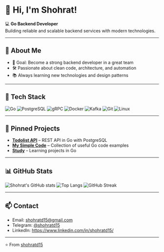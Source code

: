 # 👋 Hi, I'm Shohrat!

💻 **Go Backend Developer**  
Building reliable and scalable backend services with modern technologies.

---

## 🚀 About Me
- 🎯 Goal: Become a strong backend developer in a great team
- 🛠 Passionate about clean code, architecture, and automation
- 📚 Always learning new technologies and design patterns

---

## 🧰 Tech Stack
![Go](https://img.shields.io/badge/Go-00ADD8?style=for-the-badge&logo=go&logoColor=white)
![PostgreSQL](https://img.shields.io/badge/PostgreSQL-316192?style=for-the-badge&logo=postgresql&logoColor=white)
![gRPC](https://img.shields.io/badge/gRPC-4285F4?style=for-the-badge&logo=google&logoColor=white)
![Docker](https://img.shields.io/badge/Docker-2496ED?style=for-the-badge&logo=docker&logoColor=white)
![Kafka](https://img.shields.io/badge/Kafka-231F20?style=for-the-badge&logo=apache-kafka&logoColor=white)
![Git](https://img.shields.io/badge/Git-F05032?style=for-the-badge&logo=git&logoColor=white)
![Linux](https://img.shields.io/badge/Linux-FCC624?style=for-the-badge&logo=linux&logoColor=black)

---

## 📌 Pinned Projects
- [**Todolist API**](https://github.com/shohratd15/todolist-api) – REST API in Go with PostgreSQL  
- [**My Simple Code**](https://github.com/shohratd15/my-simple-code) – Collection of useful Go code examples  
- [**Study**](https://github.com/shohratd15/study) – Learning projects in Go

---

## 📊 GitHub Stats
![Shohrat's GitHub stats](https://github-readme-stats.vercel.app/api?username=shohratd15&show_icons=true&theme=tokyonight)
![Top Langs](https://github-readme-stats.vercel.app/api/top-langs/?username=shohratd15&layout=compact&theme=tokyonight)
![GitHub Streak](https://streak-stats.demolab.com?user=shohratd15&theme=tokyonight&hide_border=true)

---

## 📫 Contact
- Email: shohratd15@gmail.com
- Telegram: [@shohratd15](https://t.me/shohratd15)
- LinkedIn: https://www.linkedin.com/in/shohratd15/

---
⭐️ From [shohratd15](https://github.com/shohratd15)
